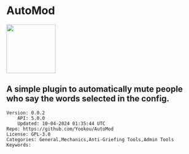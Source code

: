 # AutoMod
<img src="https://raw.githubusercontent.com/Yookou/AutoMod/ce7a49b15906a30e9b8fdaca3efe99238f1af178/icon.png" width="128" height="128" />

## A simple plugin to automatically mute people who say the words selected in the config.
```properties
Version: 0.0.2
    API: 5.0.0
    Updated: 10-04-2024 01:35:44 UTC
Repo: https://github.com/Yookou/AutoMod
License: GPL-3.0
Categories: General,Mechanics,Anti-Griefing Tools,Admin Tools
Keywords: 
```